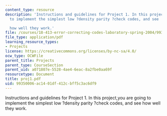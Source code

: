 ```yaml
---
content_type: resource
description: 'Instructions and guidelines for Project 1. In this project,you are going
  to implement the simplest low ?density parity ?check codes, and see

  how well they work.'
file: /courses/18-413-error-correcting-codes-laboratory-spring-2004/99350006ac1401df412cbff5c3ac6df9_proj1.pdf
file_type: application/pdf
learning_resource_types:
- Projects
license: https://creativecommons.org/licenses/by-nc-sa/4.0/
ocw_type: OCWFile
parent_title: Projects
parent_type: CourseSection
parent_uid: a071807e-5528-4ae4-6eac-8a2fbe0aa69f
resourcetype: Document
title: proj1.pdf
uid: 99350006-ac14-01df-412c-bff5c3ac6df9
---
```

Instructions and guidelines for Project 1. In this project,you are going to implement the simplest low ?density parity ?check codes, and see
how well they work.